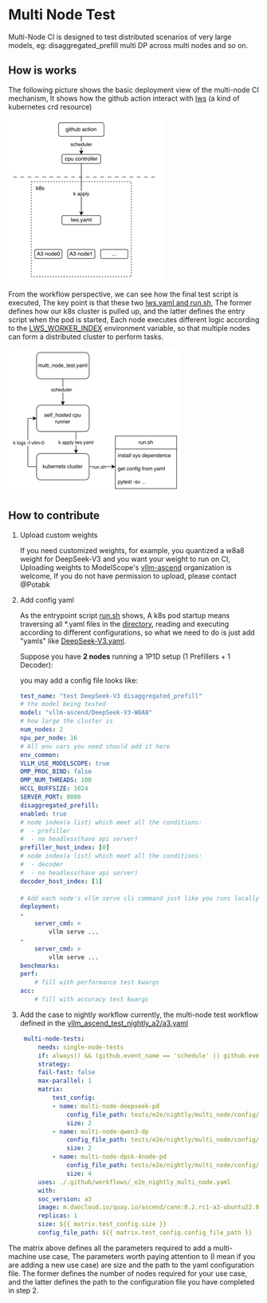 # Multi Node Test

Multi-Node CI is designed to test distributed scenarios of very large models, eg: disaggregated_prefill multi DP across multi nodes and so on.

## How is works

The following picture shows the basic deployment view of the multi-node CI mechanism, It shows how the github action interact with [lws](https://lws.sigs.k8s.io/docs/overview/) (a kind of kubernetes crd resource)

![alt text](../../assets/deployment.png)

From the workflow perspective, we can see how the final test script is executed, The key point is that these two [lws.yaml and run.sh](https://github.com/vllm-project/vllm-ascend/tree/main/tests/e2e/nightly/multi_node/scripts), The former defines how our k8s cluster is pulled up, and the latter defines the entry script when the pod is started, Each node executes different logic according to the [LWS_WORKER_INDEX](https://lws.sigs.k8s.io/docs/reference/labels-annotations-and-environment-variables/) environment variable, so that multiple nodes can form a distributed cluster to perform tasks.

![alt text](../../assets/workflow.png)

## How to contribute

1. Upload custom weights

   If you need customized weights, for example, you quantized a w8a8 weight for DeepSeek-V3 and you want your weight to run on CI, Uploading weights to ModelScope's [vllm-ascend](https://www.modelscope.cn/organization/vllm-ascend) organization is welcome, If you do not have permission to upload, please contact @Potabk

2. Add config yaml

    As the entrypoint script [run.sh](https://github.com/vllm-project/vllm-ascend/blob/0bf3f21a987aede366ec4629ad0ffec8e32fe90d/tests/e2e/nightly/multi_node/scripts/run.sh#L106) shows, A k8s pod startup means traversing all *.yaml files in the [directory](https://github.com/vllm-project/vllm-ascend/tree/main/tests/e2e/nightly/multi_node/config/models), reading and executing according to different configurations, so what we need to do is just add "yamls" like [DeepSeek-V3.yaml](https://github.com/vllm-project/vllm-ascend/blob/main/tests/e2e/nightly/multi_node/config/models/DeepSeek-V3.yaml).

    Suppose you have **2 nodes** running a 1P1D setup (1 Prefillers + 1 Decoder):

    you may add a config file looks like:

    ```yaml
    test_name: "test DeepSeek-V3 disaggregated_prefill"
    # the model being tested
    model: "vllm-ascend/DeepSeek-V3-W8A8"
    # how large the cluster is
    num_nodes: 2
    npu_per_node: 16
    # All env vars you need should add it here
    env_common:
    VLLM_USE_MODELSCOPE: true
    OMP_PROC_BIND: false
    OMP_NUM_THREADS: 100
    HCCL_BUFFSIZE: 1024
    SERVER_PORT: 8080
    disaggregated_prefill:
    enabled: true
    # node index(a list) which meet all the conditions:
    #  - prefiller
    #  - no headless(have api server)
    prefiller_host_index: [0]
    # node index(a list) which meet all the conditions:
    #  - decoder
    #  - no headless(have api server)
    decoder_host_index: [1]

    # Add each node's vllm serve cli command just like you runs locally
    deployment:
    -
        server_cmd: >
            vllm serve ...
    -
        server_cmd: >
            vllm serve ...
    benchmarks:
    perf:
        # fill with performance test kwargs
    acc:
        # fill with accuracy test kwargs
    ```
  
3. Add the case to nightly workflow
currently, the multi-node test workflow defined in the [vllm_ascend_test_nightly_a2/a3.yaml](https://github.com/vllm-project/vllm-ascend/blob/main/.github/workflows/vllm_ascend_test_nightly_a3.yaml)

   ```yaml
    multi-node-tests:
        needs: single-node-tests
        if: always() && (github.event_name == 'schedule' || github.event_name == 'workflow_dispatch')
        strategy:
        fail-fast: false
        max-parallel: 1
        matrix:
            test_config:
            - name: multi-node-deepseek-pd
                config_file_path: tests/e2e/nightly/multi_node/config/models/DeepSeek-V3.yaml
                size: 2
            - name: multi-node-qwen3-dp
                config_file_path: tests/e2e/nightly/multi_node/config/models/Qwen3-235B-A3B.yaml
                size: 2
            - name: multi-node-dpsk-4node-pd
                config_file_path: tests/e2e/nightly/multi_node/config/models/DeepSeek-R1-W8A8.yaml
                size: 4
        uses: ./.github/workflows/_e2e_nightly_multi_node.yaml
        with:
        soc_version: a3
        image: m.daocloud.io/quay.io/ascend/cann:8.2.rc1-a3-ubuntu22.04-py3.11
        replicas: 1
        size: ${{ matrix.test_config.size }}
        config_file_path: ${{ matrix.test_config.config_file_path }}
   ```
  
The matrix above defines all the parameters required to add a multi-machine use case, The parameters worth paying attention to (I mean if you are adding a new use case) are size and the path to the yaml configuration file. The former defines the number of nodes required for your use case, and the latter defines the path to the configuration file you have completed in step 2.
